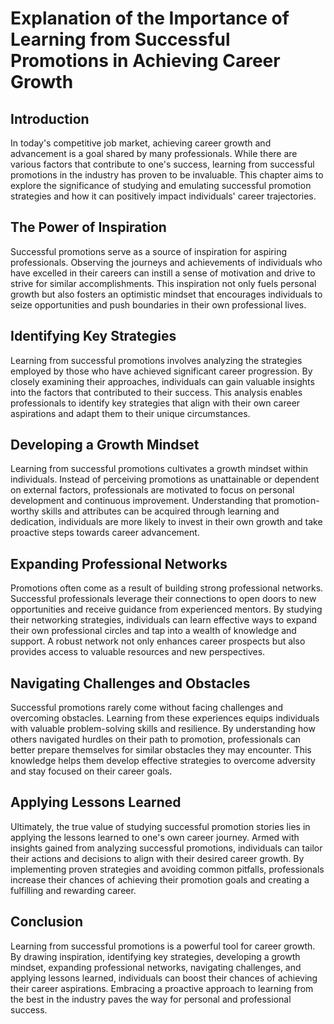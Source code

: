 Explanation of the Importance of Learning from Successful Promotions in Achieving Career Growth
========================================================================================================

Introduction
------------

In today's competitive job market, achieving career growth and advancement is a goal shared by many professionals. While there are various factors that contribute to one's success, learning from successful promotions in the industry has proven to be invaluable. This chapter aims to explore the significance of studying and emulating successful promotion strategies and how it can positively impact individuals' career trajectories.

The Power of Inspiration
------------------------

Successful promotions serve as a source of inspiration for aspiring professionals. Observing the journeys and achievements of individuals who have excelled in their careers can instill a sense of motivation and drive to strive for similar accomplishments. This inspiration not only fuels personal growth but also fosters an optimistic mindset that encourages individuals to seize opportunities and push boundaries in their own professional lives.

Identifying Key Strategies
--------------------------

Learning from successful promotions involves analyzing the strategies employed by those who have achieved significant career progression. By closely examining their approaches, individuals can gain valuable insights into the factors that contributed to their success. This analysis enables professionals to identify key strategies that align with their own career aspirations and adapt them to their unique circumstances.

Developing a Growth Mindset
---------------------------

Learning from successful promotions cultivates a growth mindset within individuals. Instead of perceiving promotions as unattainable or dependent on external factors, professionals are motivated to focus on personal development and continuous improvement. Understanding that promotion-worthy skills and attributes can be acquired through learning and dedication, individuals are more likely to invest in their own growth and take proactive steps towards career advancement.

Expanding Professional Networks
-------------------------------

Promotions often come as a result of building strong professional networks. Successful professionals leverage their connections to open doors to new opportunities and receive guidance from experienced mentors. By studying their networking strategies, individuals can learn effective ways to expand their own professional circles and tap into a wealth of knowledge and support. A robust network not only enhances career prospects but also provides access to valuable resources and new perspectives.

Navigating Challenges and Obstacles
-----------------------------------

Successful promotions rarely come without facing challenges and overcoming obstacles. Learning from these experiences equips individuals with valuable problem-solving skills and resilience. By understanding how others navigated hurdles on their path to promotion, professionals can better prepare themselves for similar obstacles they may encounter. This knowledge helps them develop effective strategies to overcome adversity and stay focused on their career goals.

Applying Lessons Learned
------------------------

Ultimately, the true value of studying successful promotion stories lies in applying the lessons learned to one's own career journey. Armed with insights gained from analyzing successful promotions, individuals can tailor their actions and decisions to align with their desired career growth. By implementing proven strategies and avoiding common pitfalls, professionals increase their chances of achieving their promotion goals and creating a fulfilling and rewarding career.

Conclusion
----------

Learning from successful promotions is a powerful tool for career growth. By drawing inspiration, identifying key strategies, developing a growth mindset, expanding professional networks, navigating challenges, and applying lessons learned, individuals can boost their chances of achieving their career aspirations. Embracing a proactive approach to learning from the best in the industry paves the way for personal and professional success.
